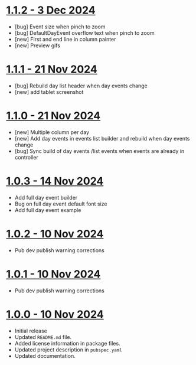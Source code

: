 # [1.1.2 - 3 Dec 2024](https://github.com/pickywawa/infinite_calendar_view/tree/1.1.2)

- [bug] Event size when pinch to zoom
- [bug] DefaultDayEvent overflow text when pinch to zoom
- [new] First and end line in column painter
- [new] Preview gifs

# [1.1.1 - 21 Nov 2024](https://github.com/pickywawa/infinite_calendar_view/tree/1.1.1)

- [bug] Rebuild day list header when day events change
- [new] add tablet screenshot

# [1.1.0 - 21 Nov 2024](https://github.com/pickywawa/infinite_calendar_view/tree/1.1.0)

- [new] Multiple column per day
- [new] Add day events in events list builder and rebuild when day events change
- [bug] Sync build of day events /list events when events are already in controller

# [1.0.3 - 14 Nov 2024](https://github.com/pickywawa/infinite_calendar_view/tree/1.0.3)

- Add full day event builder
- Bug on full day event default font size
- Add full day event example

# [1.0.2 - 10 Nov 2024](https://github.com/pickywawa/infinite_calendar_view/tree/1.0.2)

- Pub dev publish warning corrections

# [1.0.1 - 10 Nov 2024](https://github.com/pickywawa/infinite_calendar_view/tree/1.0.1)

- Pub dev publish warning corrections

# [1.0.0 - 10 Nov 2024](https://github.com/pickywawa/infinite_calendar_view/tree/1.0.0)

- Initial release
- Updated `README.md` file.
- Added license information in package files.
- Updated project description in `pubspec.yaml`
- Updated documentation.